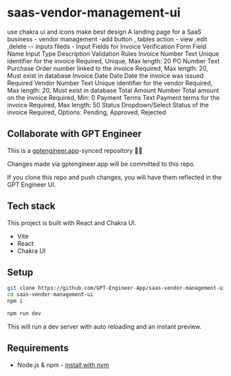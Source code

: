 # saas-vendor-management-ui

use chakra ui  and icons make best design A landing page for a SaaS business - vendor management -add button , tables  action - view ,edit ,delete -- inputs fileds - Input Fields for Invoice Verification Form
Field Name	Input Type	Description	Validation Rules
Invoice Number	Text	Unique identifier for the invoice	Required, Unique, Max length: 20
PO Number	Text	Purchase Order number linked to the invoice	Required, Max length: 20, Must exist in database
Invoice Date	Date	Date the invoice was issued	Required
Vendor Number	Text	Unique identifier for the vendor	Required, Max length: 20, Must exist in database
Total Amount	Number	Total amount on the invoice	Required, Min: 0
Payment Terms	Text	Payment terms for the invoice	Required, Max length: 50
Status	Dropdown/Select	Status of the invoice	Required, Options: Pending, Approved, Rejected      

## Collaborate with GPT Engineer

This is a [gptengineer.app](https://gptengineer.app)-synced repository 🌟🤖

Changes made via gptengineer.app will be committed to this repo.

If you clone this repo and push changes, you will have them reflected in the GPT Engineer UI.

## Tech stack

This project is built with React and Chakra UI.

- Vite
- React
- Chakra UI

## Setup

```sh
git clone https://github.com/GPT-Engineer-App/saas-vendor-management-ui.git
cd saas-vendor-management-ui
npm i
```

```sh
npm run dev
```

This will run a dev server with auto reloading and an instant preview.

## Requirements

- Node.js & npm - [install with nvm](https://github.com/nvm-sh/nvm#installing-and-updating)
